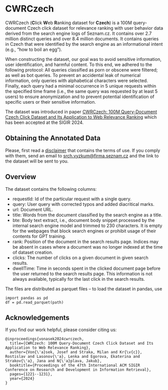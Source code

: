 # CWRCzech

CWRCzech (**C**lick **W**eb **R**anking dataset for **Czech**) is a 100M query-document Czech click dataset for relevance ranking with user behavior data derived from the search engine logs of Seznam.cz. It contains over 2.7 million distinct queries and over 8.4 million documents. It contains queries in Czech that were identified by the search engine as an informational intent (e.g., “how to boil an egg”).  

When constructing the dataset, our goal was to avoid sensitive information, user identification, and harmful content. To this end, we adhered to the following protocol: All queries classified as porn or obscene were filtered; as well as bot queries. To prevent an accidental leak of numerical information, only queries with alphabetical characters were selected. Finally, each query had a minimal occurrence in 5 unique requests within the specified time frame (i.e., the same query was requested by at least 5 users) to ensure anonymization and to prevent potential identification of
specific users or their sensitive information. 

The dataset was introduced in paper [CWRCzech: 100M Query-Document Czech Click Dataset and Its Application to Web Relevance Ranking](https://arxiv.org/pdf/2405.20994) which has been accepted at the SIGIR 2024.

## Obtaining the Annotated Data
Please, first read a [disclaimer](./disclaimer.md) that contains the terms of use. If you comply with them, send an email to srch.vyzkum@firma.seznam.cz and the link to the dataset will be sent to you.


## Overview 

The dataset contains the following columns:
- requestId: Id of the particular request with a single query.
- query: User query with corrected typos and added diacritical marks.
- url: Document URL.
- title: Words from the document classified by the search engine as a title.
- bte: Body text extract, i.e., document body snippet processed by the internal search engine model and trimmed to 230 characters. It is empty for the webpages that block search engines or prohibit usage of their contents for GPT training.
- rank: Position of the document in the search results page. Indices may be absent in cases where a document was no longer indexed at the time of dataset creation.
- clicks: The number of clicks on a given document in given search results.
- dwellTime: Time in seconds spent in the clicked document page before the user returned to the search results page. This information is not always available, typically for the last click in the search results.

The files are distributed as parquet files – to load the dataset in pandas, use
```
import pandas as pd
df = pd.read_parquet(path)
```

## Acknowledgements

If you find our work helpful, please consider citing us:

```
@inproceedings{vonasek2024cwrczech,
  title={CWRCzech: 100M Query-Document Czech Click Dataset and Its Application to Web Relevance Ranking},
  author={Von{\'a}sek, Josef and Straka, Milan and Kr{\v{c}}, Rostislav and Lasonov{\'a}, Lenka and Egorova, Ekaterina and Strakov{\'a}, Jana and N{\'a}plava, Jakub},
  booktitle={Proceedings of the 47th International ACM SIGIR Conference on Research and Development in Information Retrieval},
  pages={1221--1231},
  year={2024}
}
```
